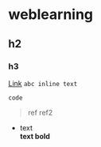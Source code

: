# weblearning
## h2
### h3
[Link](http://www.google.com.tw)
`abc inline text`
```
code
```
> ref
ref2

* text  
**text bold**
